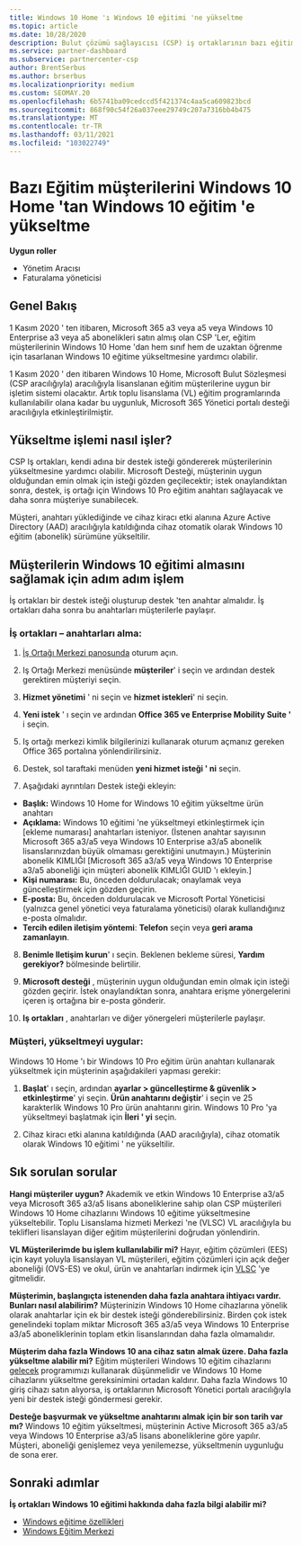 ```yaml
---
title: Windows 10 Home 'ı Windows 10 eğitimi 'ne yükseltme
ms.topic: article
ms.date: 10/28/2020
description: Bulut çözümü sağlayıcısı (CSP) iş ortaklarının bazı eğitim müşterilerinin Windows 10 Home 'dan Windows 10 eğitimi 'ne nasıl yükseltilebileceğine öğrenin
ms.service: partner-dashboard
ms.subservice: partnercenter-csp
author: BrentSerbus
ms.author: brserbus
ms.localizationpriority: medium
ms.custom: SEOMAY.20
ms.openlocfilehash: 6b5741ba09cedccd5f421374c4aa5ca609823bcd
ms.sourcegitcommit: 868f90c54f26a037eee29749c207a7316bb4b475
ms.translationtype: MT
ms.contentlocale: tr-TR
ms.lasthandoff: 03/11/2021
ms.locfileid: "103022749"
---
```

# <a name="upgrade-some-education-customers-from-windows-10-home-to-windows-10-education"></a>Bazı Eğitim müşterilerini Windows 10 Home 'tan Windows 10 eğitim 'e yükseltme

**Uygun roller**

- Yönetim Aracısı
- Faturalama yöneticisi

## <a name="overview"></a>Genel Bakış

1 Kasım 2020 ' ten itibaren, Microsoft 365 a3 veya a5 veya Windows 10 Enterprise a3 veya a5 abonelikleri satın almış olan CSP 'Ler, eğitim müşterilerinin Windows 10 Home 'dan hem sınıf hem de uzaktan öğrenme için tasarlanan Windows 10 eğitime yükseltmesine yardımcı olabilir.

1 Kasım 2020 ' den itibaren Windows 10 Home, Microsoft Bulut Sözleşmesi (CSP aracılığıyla) aracılığıyla lisanslanan eğitim müşterilerine uygun bir işletim sistemi olacaktır. Artık toplu lisanslama (VL) eğitim programlarında kullanılabilir olana kadar bu uygunluk, Microsoft 365 Yönetici portalı desteği aracılığıyla etkinleştirilmiştir. 

## <a name="how-the-upgrade-process-works"></a>Yükseltme işlemi nasıl işler?

CSP Iş ortakları, kendi adına bir destek isteği göndererek müşterilerinin yükseltmesine yardımcı olabilir. Microsoft Desteği, müşterinin uygun olduğundan emin olmak için isteği gözden geçilecektir; istek onaylandıktan sonra, destek, iş ortağı için Windows 10 Pro eğitim anahtarı sağlayacak ve daha sonra müşteriye sunabilecek.

Müşteri, anahtarı yüklediğinde ve cihaz kiracı etki alanına Azure Active Directory (AAD) aracılığıyla katıldığında cihaz otomatik olarak Windows 10 eğitim (abonelik) sürümüne yükseltilir.   

## <a name="step-by-step-process-for-customers-to-get-windows-10-education"></a>Müşterilerin Windows 10 eğitimi almasını sağlamak için adım adım işlem

İş ortakları bir destek isteği oluşturup destek 'ten anahtar almalıdır. İş ortakları daha sonra bu anahtarları müşterilerle paylaşır.

### <a name="partners--how-to-get-the-keys"></a>İş ortakları – anahtarları alma:

1. [İş Ortağı Merkezi panosunda](https://partner.microsoft.com/dashboard) oturum açın.

2. Iş Ortağı Merkezi menüsünde **müşteriler**' i seçin ve ardından destek gerektiren müşteriyi seçin.

3. **Hizmet yönetimi** ' ni seçin ve **hizmet istekleri**' ni seçin.

4. **Yeni istek** ' ı seçin ve ardından **Office 365 ve Enterprise Mobility Suite '** i seçin.

5. Iş ortağı merkezi kimlik bilgilerinizi kullanarak oturum açmanız gereken Office 365 portalına yönlendirilirsiniz.

6. Destek, sol taraftaki menüden **yeni hizmet isteği ' ni** seçin.

7. Aşağıdaki ayrıntıları Destek isteği ekleyin:

- **Başlık:** Windows 10 Home for Windows 10 eğitim yükseltme ürün anahtarı
- **Açıklama:** Windows 10 eğitimi 'ne yükseltmeyi etkinleştirmek için [ekleme numarası] anahtarları isteniyor. (İstenen anahtar sayısının Microsoft 365 a3/a5 veya Windows 10 Enterprise a3/a5 abonelik lisanslarınızdan büyük olmaması gerektiğini unutmayın.) Müşterinin abonelik KIMLIĞI [Microsoft 365 a3/a5 veya Windows 10 Enterprise a3/a5 aboneliği için müşteri abonelik KIMLIĞI GUID 'ı ekleyin.]
- **Kişi numarası:** Bu, önceden doldurulacak; onaylamak veya güncelleştirmek için gözden geçirin.
- **E-posta:** Bu, önceden doldurulacak ve Microsoft Portal Yöneticisi (yalnızca genel yönetici veya faturalama yöneticisi) olarak kullandığınız e-posta olmalıdır.
- **Tercih edilen iletişim yöntemi**: **Telefon** seçin veya **geri arama zamanlayın**.

8. **Benimle Iletişim kurun**' ı seçin. Beklenen bekleme süresi, **Yardım gerekiyor?** bölmesinde belirtilir.

9. **Microsoft desteği** , müşterinin uygun olduğundan emin olmak için isteği gözden geçirir. İstek onaylandıktan sonra, anahtara erişme yönergelerini içeren iş ortağına bir e-posta gönderir.

10. **Iş ortakları** , anahtarları ve diğer yönergeleri müşterilerle paylaşır.

### <a name="customer-applies-the-upgrade"></a>Müşteri, yükseltmeyi uygular:

Windows 10 Home 'ı bir Windows 10 Pro eğitim ürün anahtarı kullanarak yükseltmek için müşterinin aşağıdakileri yapması gerekir:  

1. **Başlat**' ı seçin, ardından **ayarlar > güncelleştirme & güvenlik > etkinleştirme**' yi seçin. **Ürün anahtarını değiştir**' i seçin ve 25 karakterlik Windows 10 Pro ürün anahtarını girin. Windows 10 Pro 'ya yükseltmeyi başlatmak için **İleri ' yi** seçin.

2. Cihaz kiracı etki alanına katıldığında (AAD aracılığıyla), cihaz otomatik olarak Windows 10 eğitimi ' ne yükseltilir.  

## <a name="frequently-asked-questions"></a>Sık sorulan sorular

**Hangi müşteriler uygun?**
Akademik ve etkin Windows 10 Enterprise a3/a5 veya Microsoft 365 a3/a5 lisans aboneliklerine sahip olan CSP müşterileri Windows 10 Home cihazlarını Windows 10 eğitime yükseltmesine yükseltebilir. Toplu Lisanslama hizmeti Merkezi 'ne (VLSC) VL aracılığıyla bu teklifleri lisanslayan diğer eğitim müşterilerini doğrudan yönlendirin.

**VL Müşterilerimde bu işlem kullanılabilir mi?**
Hayır, eğitim çözümleri (EES) için kayıt yoluyla lisanslayan VL müşterileri, eğitim çözümleri için açık değer aboneliği (OVS-ES) ve okul, ürün ve anahtarları indirmek için [VLSC](https://www.microsoft.com/Licensing/servicecenter/default.aspx) 'ye gitmelidir. 

**Müşterimin, başlangıçta istenenden daha fazla anahtara ihtiyacı vardır. Bunları nasıl alabilirim?**
Müşterinizin Windows 10 Home cihazlarına yönelik olarak anahtarlar için ek bir destek isteği gönderebilirsiniz. Birden çok istek genelindeki toplam miktar Microsoft 365 a3/a5 veya Windows 10 Enterprise a3/a5 aboneliklerinin toplam etkin lisanslarından daha fazla olmamalıdır.

**Müşterim daha fazla Windows 10 ana cihaz satın almak üzere. Daha fazla yükseltme alabilir mi?**
Eğitim müşterileri Windows 10 eğitim cihazlarını [gelecek](https://www.microsoft.com/education/products/windows/shapethefuture.aspx) programımızı kullanarak düşünmelidir ve Windows 10 Home cihazlarını yükseltme gereksinimini ortadan kaldırır. Daha fazla Windows 10 giriş cihazı satın alıyorsa, iş ortaklarının Microsoft Yönetici portalı aracılığıyla yeni bir destek isteği göndermesi gerekir.

**Desteğe başvurmak ve yükseltme anahtarını almak için bir son tarih var mı?**
Windows 10 eğitim yükseltmesi, müşterinin Active Microsoft 365 a3/a5 veya Windows 10 Enterprise a3/a5 lisans aboneliklerine göre yapılır. Müşteri, aboneliği genişlemez veya yenilemezse, yükseltmenin uygunluğu de sona erer.

## <a name="next-steps"></a>Sonraki adımlar

**İş ortakları Windows 10 eğitimi hakkında daha fazla bilgi alabilir mi?**

- [Windows eğitime özellikleri](https://www.microsoft.com/education/products/windows/features)
- [Windows Eğitim Merkezi](/education/windows/)
